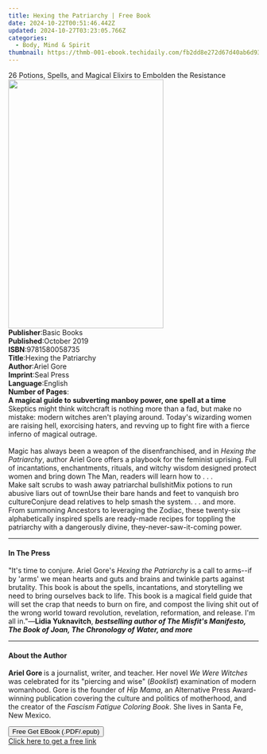 ```yaml
---
title: Hexing the Patriarchy | Free Book
date: 2024-10-22T00:51:46.442Z
updated: 2024-10-27T03:23:05.766Z
categories:
  - Body, Mind & Spirit
thumbnail: https://thmb-001-ebook.techidaily.com/fb2dd8e272d67d40ab6d93b7a8785fc269a03931d35b9d978244ce4a7828b2d3.jpg
---
```

<main id="book-container">
  <div class="flex flex-col">
    <div class="book-brief flex-1 py-6 px-4 sm:p-6 md:py-10 md:px-8">
      <!-- brief-->
      <div class="book-brief-main">
        26 Potions, Spells, and Magical Elixirs to Embolden the Resistance
      </div>
    </div>
    <div
      class="book-meta-info flex-1 grid gap-4 col-start-1 col-end-3 row-start-1 sm:mb-6 sm:grid-cols-4 lg:gap-6 lg:col-start-2 lg:row-end-6 lg:row-span-6 lg:mb-0"
    >
      <div
        class="book-meta-info-left place-content-center mt-4 p-4 text-sm leading-6 col-start-2 col-span-2 dark:text-slate-400"
      >
        <img
          class="w-full h-500 object-cover rounded-lg sm:h-255 sm:col-span-2 lg:col-span-full"
          src="https://img-001-ebook.techidaily.com/4918719af712716af7ad43e146b1150645e0e3500e7847cacacca3e4548784d9.jpg"
          alt=""
          width="312"
          height="500"
        />
      </div>
      <div
        class="book-meta-info-right mt-2 col-start-1 row-start-2 col-span-3 self-center"
      >
        <!-- meta data  -->
        <div class="flex flex-col px-4 md:px-8">
          <div class="flex-1">
            <strong>Publisher</strong>:<span class="px-2">Basic Books</span>
          </div>
          <div class="flex-1">
            <strong>Published</strong>:<span class="px-2">October 2019</span>
          </div>
          <div class="flex-1">
            <strong>ISBN</strong>:<span class="px-2">9781580058735</span>
          </div>
          <div class="flex-1">
            <strong>Title</strong>:<span class="px-2"
              >Hexing the Patriarchy</span
            >
          </div>
          <div class="flex-1">
            <strong>Author</strong>:<span class="px-2">Ariel Gore</span>
          </div>
          <div class="flex-1">
            <strong>Imprint</strong>:<span class="px-2">Seal Press</span>
          </div>
          <div class="flex-1">
            <strong>Language</strong>:<span class="px-2">English</span>
          </div>
          <div class="flex-1">
            <strong>Number of Pages</strong>:<span class="px-2"></span>
          </div>
        </div>
      </div>
    </div>
    <div class="book-description flex-1 py-6 px-4 sm:p-6 md:py-10 md:px-8">
      <div class="book-description-main">
        <div accordion-content="" id="description">
          <b>A magical guide to subverting manboy power, one spell at a time</b
          ><br />Skeptics might think witchcraft is nothing more than a fad, but
          make no mistake: modern witches aren't playing around. Today's
          wizarding women are raising hell, exorcising haters, and revving up to
          fight fire with a fierce inferno of magical outrage.<br /><br />Magic
          has always been a weapon of the disenfranchised, and in
          <i>Hexing the Patriarchy</i>, author Ariel Gore offers a playbook for
          the feminist uprising. Full of incantations, enchantments, rituals,
          and witchy wisdom designed protect women and bring down The Man,
          readers will learn how to . . . <br />Make salt scrubs to wash away
          patriarchal bullshitMix potions to run abusive liars out of townUse
          their bare hands and feet to vanquish bro cultureConjure dead
          relatives to help smash the system. . . and more. <br />From summoning
          Ancestors to leveraging the Zodiac, these twenty-six alphabetically
          inspired spells are ready-made recipes for toppling the patriarchy
          with a dangerously divine, they-never-saw-it-coming power.<br />
        </div>
      </div>
    </div>
    <div class="book-excerpts flex-1 py-6 px-4 sm:p-6 md:py-10 md:px-8">
      <!-- excerpts-->
      <div class="book-excerpts-main">
        <hr />
        <h4 class="placeholder placeholder-heading">
          <span>In The Press</span>
        </h4>
        <p>
          "It's time to conjure. Ariel Gore's <i>Hexing the Patriarchy </i>is a
          call to arms--if by 'arms' we mean hearts and guts and brains and
          twinkle parts against brutality. This book is about the spells,
          incantations, and storytelling we need to bring ourselves back to
          life. This book is a magical field guide that will set the crap that
          needs to burn on fire, and compost the living shit out of the wrong
          world toward revolution, revelation, reformation, and release. I'm all
          in."—<b>Lidia Yuknavitch</b>,
          <i
            ><b
              >bestselling author of The Misfit's Manifesto, The Book of Joan,
              The Chronology of Water, and more</b
            ></i
          >
        </p>
      </div>
    </div>
    <div class="book-about-author flex-1 py-6 px-4 sm:p-6 md:py-10 md:px-8">
      <!-- about author-->
      <div class="book-main-author-main">
        <hr />
        <h4 class="placeholder placeholder-heading">
          <span>About the Author</span>
        </h4>
        <p>
          <b>Ariel Gore </b>is a journalist, writer, and teacher. Her novel
          <i>We Were Witches </i>was celebrated for its "piercing and wise"
          (<i>Booklist</i>) examination of modern womanhood. Gore is the founder
          of <i>Hip Mama</i>, an Alternative Press Award-winning publication
          covering the culture and politics of motherhood, and the creator of
          the <i>Fascism Fatigue Coloring Book</i>. She lives in Santa Fe, New
          Mexico.
        </p>
      </div>
    </div>
    <div class="book-free-get flex-1 py-6 px-4 sm:p-6 md:py-10 md:px-8">
      <button
        id="btn-free-get"
        class="bg-blue-500 hover:bg-blue-700 text-white font-bold py-2 px-4 rounded"
      >
        Free Get EBook (.PDF/.epub)
      </button>
      <div id="countdown-display" class="px-2 text-lg mt-2"></div>
      <a
        id="free-link"
        class="hidden bg-blue-500 hover:bg-blue-700 text-white font-bold py-2 px-4 rounded"
        href="https://www.ebooks.com/en-us/book/209598114/hexing-the-patriarchy/ariel-gore/"
        target="_blank"
        >Click here to get a free link</a
      >
    </div>
    <script>
      let countdownTime = 0;
      let countdownInterval = null;
      document
        .getElementById('btn-free-get')
        .addEventListener('click', startCountdown);
      function startCountdown() {
        countdownTime = new Date().getTime() + 60000 * 3;
        countdownInterval = setInterval(updateCountdown, 1000);
        document.getElementById('btn-free-get').disabled = true;
        document
          .getElementById('btn-free-get')
          .classList.add('bg-gray-500', 'cursor-not-allowed');
      }
      function updateCountdown() {
        let currentTime = new Date().getTime();
        let timeLeft = countdownTime - currentTime;
        let secondsLeft = Math.floor(timeLeft / 1000);
        document.getElementById('countdown-display').innerHTML =
          `Remaining time: ${secondsLeft} seconds.`;
        if (secondsLeft <= 0) {
          clearInterval(countdownInterval);
          document.getElementById('btn-free-get').classList.add('hidden');
          document.getElementById('free-link').classList.remove('hidden');
          document.getElementById('countdown-display').innerHTML = '';
        }
      }
    </script>
  </div>
</main>

<ins class="adsbygoogle"
      style="display:block"
      data-ad-client="ca-pub-7571918770474297"
      data-ad-slot="8358498916"
      data-ad-format="auto"
      data-full-width-responsive="true"></ins>
    